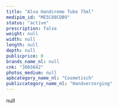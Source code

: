 ```yaml
---
title: "Alva Handcreme Tube 75ml"
medipim_id: "ME5C88CDB9"
status: "active"
prescription: false
weight: null
width: null
length: null
depth: null
publicprice: 0
brands_name_nl: null
cnk: "3065042"
photos_medium: null
apbcategory_name_nl: "Cosmetisch"
publiccategory_name_nl: "Handverzorging"
---
```

null
